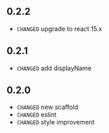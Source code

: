 ## 0.2.2

* `CHANGED` upgrade to react 15.x

## 0.2.1

* `CHANGED` add displayName

## 0.2.0

* `CHANGED` new scaffold
* `CHANGED` eslint
* `CHANGED` style improvement